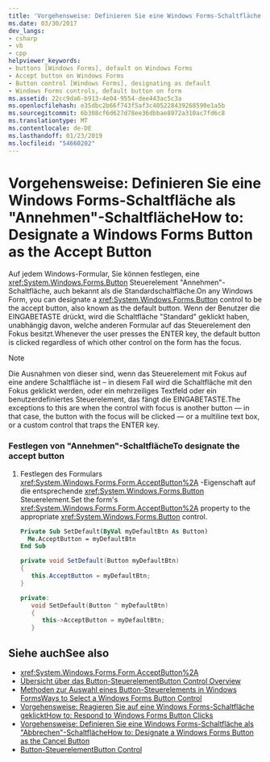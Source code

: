 ```yaml
---
title: 'Vorgehensweise: Definieren Sie eine Windows Forms-Schaltfläche als "Annehmen"-Schaltfläche'
ms.date: 03/30/2017
dev_langs:
- csharp
- vb
- cpp
helpviewer_keywords:
- buttons [Windows Forms], default on Windows Forms
- Accept button on Windows Forms
- Button control [Windows Forms], designating as default
- Windows Forms controls, default button on form
ms.assetid: 22cc9da6-b913-4e04-9554-dee443ac5c3a
ms.openlocfilehash: e35dbc2b66f743f5af3c405228439268590e1a5b
ms.sourcegitcommit: 6b308cf6d627d78ee36dbbae8972a310ac7fd6c8
ms.translationtype: MT
ms.contentlocale: de-DE
ms.lasthandoff: 01/23/2019
ms.locfileid: "54660202"
---
```

# <a name="how-to-designate-a-windows-forms-button-as-the-accept-button"></a><span data-ttu-id="e5d73-102">Vorgehensweise: Definieren Sie eine Windows Forms-Schaltfläche als "Annehmen"-Schaltfläche</span><span class="sxs-lookup"><span data-stu-id="e5d73-102">How to: Designate a Windows Forms Button as the Accept Button</span></span>
<span data-ttu-id="e5d73-103">Auf jedem Windows-Formular, Sie können festlegen, eine <xref:System.Windows.Forms.Button> Steuerelement "Annehmen"-Schaltfläche, auch bekannt als die Standardschaltfläche.</span><span class="sxs-lookup"><span data-stu-id="e5d73-103">On any Windows Form, you can designate a <xref:System.Windows.Forms.Button> control to be the accept button, also known as the default button.</span></span> <span data-ttu-id="e5d73-104">Wenn der Benutzer die EINGABETASTE drückt, wird die Schaltfläche "Standard" geklickt haben, unabhängig davon, welche anderen Formular auf das Steuerelement den Fokus besitzt.</span><span class="sxs-lookup"><span data-stu-id="e5d73-104">Whenever the user presses the ENTER key, the default button is clicked regardless of which other control on the form has the focus.</span></span>  
  
> [!NOTE]
>  <span data-ttu-id="e5d73-105">Die Ausnahmen von dieser sind, wenn das Steuerelement mit Fokus auf eine andere Schaltfläche ist – in diesem Fall wird die Schaltfläche mit den Fokus geklickt werden, oder ein mehrzeiliges Textfeld oder ein benutzerdefiniertes Steuerelement, das fängt die EINGABETASTE.</span><span class="sxs-lookup"><span data-stu-id="e5d73-105">The exceptions to this are when the control with focus is another button — in that case, the button with the focus will be clicked — or a multiline text box, or a custom control that traps the ENTER key.</span></span>  
  
### <a name="to-designate-the-accept-button"></a><span data-ttu-id="e5d73-106">Festlegen von "Annehmen"-Schaltfläche</span><span class="sxs-lookup"><span data-stu-id="e5d73-106">To designate the accept button</span></span>  
  
1.  <span data-ttu-id="e5d73-107">Festlegen des Formulars <xref:System.Windows.Forms.Form.AcceptButton%2A> -Eigenschaft auf die entsprechende <xref:System.Windows.Forms.Button> Steuerelement.</span><span class="sxs-lookup"><span data-stu-id="e5d73-107">Set the form's <xref:System.Windows.Forms.Form.AcceptButton%2A> property to the appropriate <xref:System.Windows.Forms.Button> control.</span></span>  
  
    ```vb  
    Private Sub SetDefault(ByVal myDefaultBtn As Button)  
      Me.AcceptButton = myDefaultBtn   
    End Sub  
    ```  
  
    ```csharp  
    private void SetDefault(Button myDefaultBtn)  
    {  
       this.AcceptButton = myDefaultBtn;  
    }  
    ```  
  
    ```cpp  
    private:  
       void SetDefault(Button ^ myDefaultBtn)  
       {  
          this->AcceptButton = myDefaultBtn;  
       }  
    ```  
  
## <a name="see-also"></a><span data-ttu-id="e5d73-108">Siehe auch</span><span class="sxs-lookup"><span data-stu-id="e5d73-108">See also</span></span>
- <xref:System.Windows.Forms.Form.AcceptButton%2A>
- [<span data-ttu-id="e5d73-109">Übersicht über das Button-Steuerelement</span><span class="sxs-lookup"><span data-stu-id="e5d73-109">Button Control Overview</span></span>](../../../../docs/framework/winforms/controls/button-control-overview-windows-forms.md)
- [<span data-ttu-id="e5d73-110">Methoden zur Auswahl eines Button-Steuerelements in Windows Forms</span><span class="sxs-lookup"><span data-stu-id="e5d73-110">Ways to Select a Windows Forms Button Control</span></span>](../../../../docs/framework/winforms/controls/ways-to-select-a-windows-forms-button-control.md)
- [<span data-ttu-id="e5d73-111">Vorgehensweise: Reagieren Sie auf eine Windows Forms-Schaltfläche geklickt</span><span class="sxs-lookup"><span data-stu-id="e5d73-111">How to: Respond to Windows Forms Button Clicks</span></span>](../../../../docs/framework/winforms/controls/how-to-respond-to-windows-forms-button-clicks.md)
- [<span data-ttu-id="e5d73-112">Vorgehensweise: Definieren Sie eine Windows Forms-Schaltfläche als "Abbrechen"-Schaltfläche</span><span class="sxs-lookup"><span data-stu-id="e5d73-112">How to: Designate a Windows Forms Button as the Cancel Button</span></span>](../../../../docs/framework/winforms/controls/how-to-designate-a-windows-forms-button-as-the-cancel-button.md)
- [<span data-ttu-id="e5d73-113">Button-Steuerelement</span><span class="sxs-lookup"><span data-stu-id="e5d73-113">Button Control</span></span>](../../../../docs/framework/winforms/controls/button-control-windows-forms.md)

